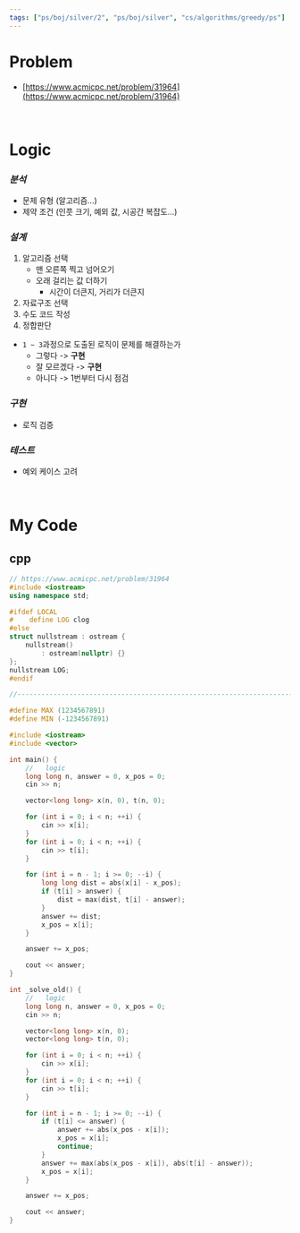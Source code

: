 ```yaml
---
tags: ["ps/boj/silver/2", "ps/boj/silver", "cs/algorithms/greedy/ps"]
---
```


# Problem
- [https://www.acmicpc.net/problem/31964](https://www.acmicpc.net/problem/31964)

<br/>

# Logic

### *분석*
- 문제 유형 (알고리즘...)
- 제약 조건 (인풋 크기, 예외 값, 시공간 복잡도...)

### *설계*
1. 알고리즘 선택
	- 맨 오른쪽 찍고 넘어오기
	- 오래 걸리는 값 더하기
		- 시간이 더큰지, 거리가 더큰지
2. 자료구조 선택
3. 수도 코드 작성
4. 정합판단
  - `1 ~ 3`과정으로 도출된 로직이 문제를 해결하는가
    - 그렇다 -> **구현**
    - 잘 모르겠다 -> **구현**
    - 아니다 -> 1번부터 다시 점검

### *구현*
- 로직 검증

### *테스트*
- 예외 케이스 고려

<br/>

# My Code
## cpp
```cpp title="boj/31964.cpp"
// https://www.acmicpc.net/problem/31964
#include <iostream>
using namespace std;

#ifdef LOCAL
#    define LOG clog
#else
struct nullstream : ostream {
    nullstream()
        : ostream(nullptr) {}
};
nullstream LOG;
#endif

//--------------------------------------------------------------------------------------------------

#define MAX (1234567891)
#define MIN (-1234567891)

#include <iostream>
#include <vector>

int main() {
    //   logic
    long long n, answer = 0, x_pos = 0;
    cin >> n;

    vector<long long> x(n, 0), t(n, 0);

    for (int i = 0; i < n; ++i) {
        cin >> x[i];
    }
    for (int i = 0; i < n; ++i) {
        cin >> t[i];
    }

    for (int i = n - 1; i >= 0; --i) {
        long long dist = abs(x[i] - x_pos);
        if (t[i] > answer) {
            dist = max(dist, t[i] - answer);
        }
        answer += dist;
        x_pos = x[i];
    }

    answer += x_pos;

    cout << answer;
}

int _solve_old() {
    //   logic
    long long n, answer = 0, x_pos = 0;
    cin >> n;

    vector<long long> x(n, 0);
    vector<long long> t(n, 0);

    for (int i = 0; i < n; ++i) {
        cin >> x[i];
    }
    for (int i = 0; i < n; ++i) {
        cin >> t[i];
    }

    for (int i = n - 1; i >= 0; --i) {
        if (t[i] <= answer) {
            answer += abs(x_pos - x[i]);
            x_pos = x[i];
            continue;
        }
        answer += max(abs(x_pos - x[i]), abs(t[i] - answer));
        x_pos = x[i];
    }

    answer += x_pos;

    cout << answer;
}

```
